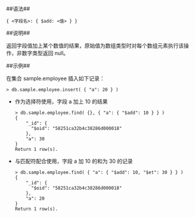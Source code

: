 
##语法##

```lang-json
{ <字段名>: { $add: <值> } }
```

##说明##

返回字段值加上某个数值的结果，原始值为数组类型时对每个数组元素执行该操作，非数字类型返回 null。

##示例##

在集合 sample.employee 插入如下记录：

```lang-javascript 
> db.sample.employee.insert( { "a": 20 } )
```

* 作为选择符使用，字段 a 加上 10 的结果

  ```lang-javascript
  > db.sample.employee.find( {}, { "a": { "$add": 10 } } )
  {
      "_id": {
        "$oid": "58251ca32b4c38286d000018"
      },
      "a": 30
  }
  Return 1 row(s).
  ```

* 与匹配符配合使用，字段 a 加 10 的和为 30 的记录
  
  ```lang-javascript
  > db.sample.employee.find( { "a": { "$add": 10, "$et": 30 } } )
  {
      "_id": {
        "$oid": "58251ca32b4c38286d000018"
      },
      "a": 20
  }
  Return 1 row(s).
  ```